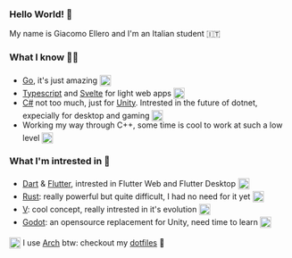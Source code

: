 <style>
    img {
        height: 20px;
        transform: translate(0, 5px);
    }
</style>

### Hello World! 👋

My name is Giacomo Ellero and I'm an Italian student 🇮🇹

### What I know 👨‍💻

- [Go](https://github.com/golang/go), it's just amazing <img src="https://camo.githubusercontent.com/98ed65187a84ecf897273d9fa18118ce45845057/68747470733a2f2f7261772e6769746875622e636f6d2f676f6c616e672d73616d706c65732f676f706865722d766563746f722f6d61737465722f676f706865722e706e67" />
- [Typescript](https://github.com/microsoft/TypeScript) and [Svelte](https://svelte.dev) for light web apps <img src="https://svelte.dev/favicon.png"/>
- [C#](https://dotnet.microsoft.com/) not too much, just for [Unity](https://unity.com/). Intrested in the future of dotnet, expecially for desktop and gaming <img src="https://imgur.com/download/BbiPAS7/"/>
- Working my way through C++, some time is cool to work at such a low level <img src="https://user-images.githubusercontent.com/42747200/46140125-da084900-c26d-11e8-8ea7-c45ae6306309.png"/>

### What I'm intrested in 📖

- [Dart](https://dart.dev/) & [Flutter](https://github.com/flutter/flutter), intrested in Flutter Web and Flutter Desktop <img src="https://api.flutter.dev/flutter/static-assets/favicon.png" />
- [Rust](https://github.com/rust-lang/rust): really powerful but quite difficult, I had no need for it yet <img src="https://avatars.githubusercontent.com/u/5430905" />
- [V](https://github.com/vlang/v): cool concept, really intrested in it's evolution <img src="https://raw.githubusercontent.com/vlang/v-logo/master/dist/v-logo.svg"/>
- [Godot](https://github.com/godotengine/godot): an opensource replacement for Unity, need time to learn <img src="https://upload.wikimedia.org/wikipedia/commons/thumb/6/6a/Godot_icon.svg/1200px-Godot_icon.svg.png"/>

<img src="https://upload.wikimedia.org/wikipedia/commons/thumb/a/a5/Archlinux-icon-crystal-64.svg/1200px-Archlinux-icon-crystal-64.svg.png"/> I use [Arch](https://archlinux.org) btw: checkout my [dotfiles](https://github.com/billy4479/dotfiles) 🐧
